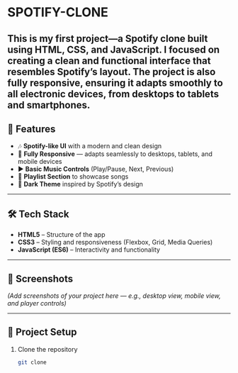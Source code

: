 # SPOTIFY-CLONE
This is my first project—a Spotify clone built using HTML, CSS, and JavaScript. I focused on creating a clean and functional interface that resembles Spotify’s layout. The project is also fully responsive, ensuring it adapts smoothly to all electronic devices, from desktops to tablets and smartphones.
---

## 🚀 Features
- 🎶 **Spotify-like UI** with a modern and clean design  
- 📱 **Fully Responsive** — adapts seamlessly to desktops, tablets, and mobile devices  
- ▶️ **Basic Music Controls** (Play/Pause, Next, Previous)  
- 📂 **Playlist Section** to showcase songs  
- 🌙 **Dark Theme** inspired by Spotify’s design  

---

## 🛠️ Tech Stack
- **HTML5** – Structure of the app  
- **CSS3** – Styling and responsiveness (Flexbox, Grid, Media Queries)  
- **JavaScript (ES6)** – Interactivity and functionality  

---

## 📸 Screenshots
*(Add screenshots of your project here — e.g., desktop view, mobile view, and player controls)*  

---

## 📂 Project Setup
1. Clone the repository  
   ```bash
   git clone 
